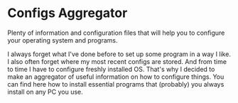 # Configs Aggregator
Plenty of information and configuration files that will help you to configure your operating system and programs.

I always forget what I've done before to set up some program in a way I like.
I also often forget where my most recent configs are stored.
And from time to time I have to configure freshly installed OS.
That's why I decided to make an aggregator of useful information on how to configure things.
You can find here how to install essential programs that (probably) you always install on any PC you use. 
